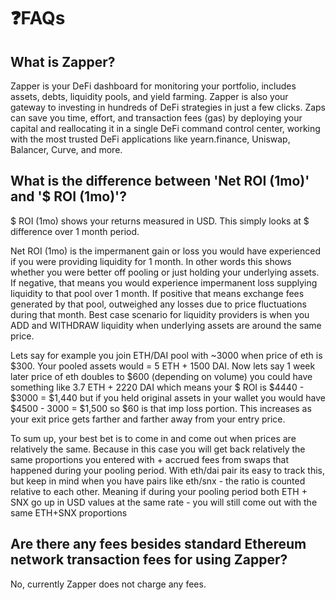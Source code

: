 # ❓FAQs

## What is Zapper?

Zapper is your DeFi dashboard for monitoring your portfolio, includes assets, debts, liquidity pools, and yield farming. Zapper is also your gateway to investing in hundreds of DeFi strategies in just a few clicks. Zaps can save you time, effort, and transaction fees (gas) by deploying your capital and reallocating it in a single DeFi command control center, working with the most trusted DeFi applications like yearn.finance, Uniswap, Balancer, Curve, and more.

## What is the difference between 'Net ROI \(1mo\)' and '$ ROI \(1mo\)'?

$ ROI \(1mo\) shows your returns measured in USD. This simply looks at $ difference over 1 month period.

Net ROI \(1mo\) is the impermanent gain or loss you would have experienced if you were providing liquidity for 1 month. In other words this shows whether you were better off pooling or just holding your underlying assets. If negative, that means you would experience impermanent loss supplying liquidity to that pool over 1 month. If positive that means exchange fees generated by that pool, outweighed any losses due to price fluctuations during that month. Best case scenario for liquidity providers is when you ADD and WITHDRAW liquidity when underlying assets are around the same price.

Lets say for example you join ETH/DAI pool with ~3000 when price of eth is $300. Your pooled assets would = 5 ETH + 1500 DAI. Now lets say 1 week later price of eth doubles to $600 \(depending on volume\) you could have something like 3.7 ETH + 2220 DAI which means your $ ROI is $4440 - $3000 = $1,440 but if you held original assets in your wallet you would have $4500 - 3000 = $1,500 so $60 is that imp loss portion. This increases as your exit price gets farther and farther away from your entry price.

To sum up, your best bet is to come in and come out when prices are relatively the same. Because in this case you will get back relatively the same proportions you entered with + accrued fees from swaps that happened during your pooling period. With eth/dai pair its easy to track this, but keep in mind when you have pairs like eth/snx - the ratio is counted relative to each other. Meaning if during your pooling period both ETH + SNX go up in USD values at the same rate - you will still come out with the same ETH+SNX proportions

## Are there any fees besides standard Ethereum network transaction fees for using Zapper?

No, currently Zapper does not charge any fees.

